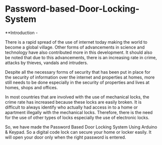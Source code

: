 # Password-based-Door-Locking-System


**Introduction -

There is a rapid spread of the use of internet today making the world to become a global village. Other forms of advancements in science and technology have also contributed more in this development. It should also be noted that due to this advancements, there is an increasing rate in crime, attacks by thieves, vandals and intruders. 

Despite all the necessary forms of security that has been put in place for the security of information over the internet and properties at homes, more still needs to be done especially in the security of properties and lives at homes, shops and offices.

In most countries that are involved with the use of mechanical locks, the crime rate has increased because these locks are easily broken. It is difficult to always identify who actually had access in to a home or apartment illegally with the mechanical locks. Therefore, there is the need for the use of other types of locks especially the use of electronic locks. 

So, we have made the Password Based Door Locking System Using Arduino & Keypad. So a digital code lock can secure your home or locker easily. It will open your door only when the right password is entered.

